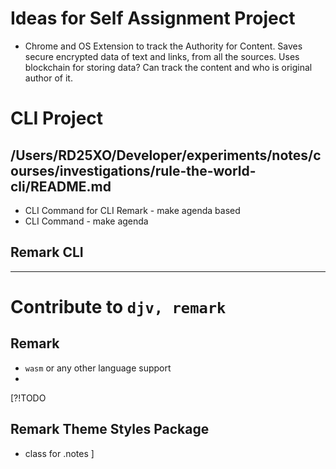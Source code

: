 # Ideas for Self Assignment Project

- Chrome and OS Extension to track the Authority for Content. Saves secure encrypted data of text and links, from all the sources. Uses blockchain for storing data? Can track the content and who is original author of it.

# CLI Project

## /Users/RD25XO/Developer/experiments/notes/courses/investigations/rule-the-world-cli/README.md

- CLI Command for CLI Remark - make agenda based 
- CLI Command - make agenda

## Remark CLI

---

# Contribute to `djv, remark`

## Remark

- `wasm` or any other language support
- 

[?!TODO
  ## Remark Theme Styles Package
  - class for .notes
]

